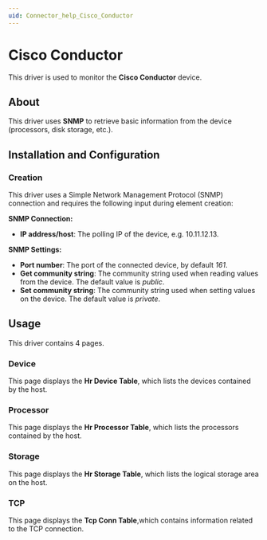 ```yaml
---
uid: Connector_help_Cisco_Conductor
---
```


# Cisco Conductor

This driver is used to monitor the **Cisco Conductor** device.

## About

This driver uses **SNMP** to retrieve basic information from the device (processors, disk storage, etc.).

## Installation and Configuration

### Creation

This driver uses a Simple Network Management Protocol (SNMP) connection and requires the following input during element creation:

**SNMP Connection:**

- **IP address/host**: The polling IP of the device, e.g. 10.11.12.13.

**SNMP Settings:**

- **Port number**: The port of the connected device, by default *161*.
- **Get community string**: The community string used when reading values from the device. The default value is *public*.
- **Set community string**: The community string used when setting values on the device. The default value is *private*.

## Usage

This driver contains 4 pages.

### Device

This page displays the **Hr Device Table**, which lists the devices contained by the host.

### Processor

This page displays the **Hr Processor Table**, which lists the processors contained by the host.

### Storage

This page displays the **Hr Storage Table**, which lists the logical storage area on the host.

### TCP

This page displays the **Tcp Conn Table**,which contains information related to the TCP connection.
